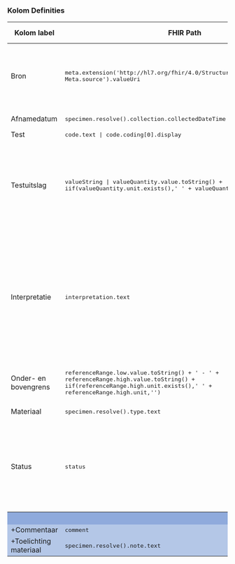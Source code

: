 ### Kolom Definities
<table class="grid">
<thead>
<th>Kolom label</th>
<th width="25%">FHIR Path</th>
<th>FHIR Type</th>
<th>Zib element</th>
<th>Toelichting of regels</th>
</thead>
<tbody>
<tr>
<td>Bron</td>
<td><samp>meta.extension('http://hl7.org/fhir/4.0/StructureDefinition/extension-Meta.source').valueUri</samp></td>
<td><code>string</code></td>
<td>nvt</td>
<td>Lookup adhv uri (AGB-Z of OID) <code>&lt;adressering-base&gt;/Organization?identifier=&lt;.meta.tag.code&gt;</code> en gebruik dan <code>Organization.name</code></td>
</tr>
<tr>
<td>Afnamedatum</td>
<td><samp>specimen.resolve().collection.collectedDateTime | effectiveDateTime</samp></td>
<td><code>dateTime</code></td>
<td>Monster/ AfnameDatumTijd</td>
<td></td>
</tr>
<tr>
<td>Test</td>
<td><samp>code.text | code.coding[0].display</samp></td>
<td><code>string</code></td>
<td>TestCode</td>
<td></td>
</tr>
<tr>
<td>Testuitslag</td>
<td><samp>valueString | valueQuantity.value.toString() + iif(valueQuantity.unit.exists(),' ' + valueQuantity.unit,'')</samp></td>
<td><code>string</code></td>
<td>TestUitslag</td>
<td><b>Epic:</b> Indien lab-order geannuleerd, dan krijgt dit alsnog de status <code>Definitief</code> met een Testuitslag van <code>GEANNULEERD</code>. Dit is voor nu akkoord bevonden door stuurgroep Zorgviewer.</td>
</tr>
<tr>
<td>Interpretatie</td>
<td><samp>interpretation.text</samp></td>
<td><code>string</code></td>
<td>InterpretatieVlaggen</td>
<td><code>AA</code>: uitroepteken icon, kritiek<br/><code>281302008</code> of <code>H</code>: pijl omhoog, boven de bovengrens<br/><code>281300000</code> of <code>L</code>: pijl naar beneden, onder de ondergrens<br/>N.B. <code>Resistent</code>, <code>Intermediar</code> en <code>Sensitief</code> vanuit de standaard zijn niet van toepassing op de klinische chemie.</td>
</tr>
<tr>
<td>Onder- en bovengrens</td>
<td><samp>referenceRange.low.value.toString() + ' - ' + referenceRange.high.value.toString() + iif(referenceRange.high.unit.exists(),' ' + referenceRange.high.unit,'')</samp></td>
<td><code>string</code></td>
<td>ReferentieOndergrens, ReferentieBovengrens</td>
<td>Indien <code>low.unit</code> en <code>high.unit</code> niet gelijk zijn aan elkaar toon dan <code>unit</code> bij beide.</td>
</tr>
<tr>
<td>Materiaal</td>
<td><samp>specimen.resolve().type.text</samp></td>
<td><code>string</code></td>
<td>Monster/ Monstermateriaal</td>
<td></td>
</tr>
<tr>
<td>Status</td>
<td><samp>status</samp></td>
<td><code>string</code></td>
<td>ResultaatStatus</td>
<td><b>Epic:</b> Indien lab-order geannuleerd, dan krijgt dit alsnog de status <code>Definitief</code> met een Testuitslag van <code>GEANNULEERD</code>. Dit is voor nu akkoord bevonden door stuurgroep Zorgviewer.</td>
</tr>
<tr style="background-color:#8faadc; color:white"><th colspan="5">UITKLAPVELD</th></tr>
<tr style="background-color:#b4c7e7">
<td>+Commentaar</td>
<td><samp>comment</samp></td>
<td><code>string</code></td>
<td>Toelichting</td>
<td></td>
</tr>
<tr style="background-color:#b4c7e7">
<td>+Toelichting materiaal</td>
<td><samp>specimen.resolve().note.text</samp></td>
<td><code>string</code></td>
<td>Monster/ Toelichting</td>
<td></td>
</tr>
</tbody>
</table>